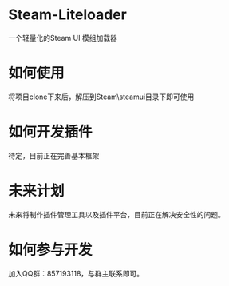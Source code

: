 # Steam-Liteloader
一个轻量化的Steam UI 模组加载器

# 如何使用
将项目clone下来后，解压到Steam\steamui目录下即可使用

# 如何开发插件
待定，目前正在完善基本框架

# 未来计划
未来将制作插件管理工具以及插件平台，目前正在解决安全性的问题。

# 如何参与开发
加入QQ群：857193118，与群主联系即可。
